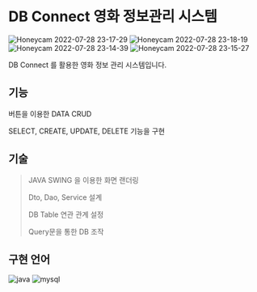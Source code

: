 # DB Connect 영화 정보관리 시스템
![Honeycam 2022-07-28 23-17-29](https://user-images.githubusercontent.com/102580800/181536436-f8646c23-c48c-42f7-909b-e4fdc6a4fe40.gif)
![Honeycam 2022-07-28 23-18-19](https://user-images.githubusercontent.com/102580800/181536495-652451b8-c462-4000-9e67-97f445cb1022.gif)
![Honeycam 2022-07-28 23-14-39](https://user-images.githubusercontent.com/102580800/181531467-c2d00e0a-a946-4ce7-a366-4f9da50d672d.gif)
![Honeycam 2022-07-28 23-15-27](https://user-images.githubusercontent.com/102580800/181531818-f91eed78-5072-43e4-9904-b9b68387aecf.gif)


DB Connect 를 활용한 영화 정보 관리 시스템입니다.

## **기능**

버튼을 이용한 DATA CRUD

SELECT, CREATE, UPDATE, DELETE 기능을 구현

## **기술**
> JAVA SWING 을 이용한 화면 랜더링
> 
> 
> Dto, Dao, Service 설계
> 
> DB Table 연관 관계 설정
> 
> Query문을 통한 DB 조작
> 

## **구현 언어**
![java](https://user-images.githubusercontent.com/102580800/181524878-9bad0bd5-21fe-4a9e-a3bc-7905b15b0ede.svg)
![mysql](https://user-images.githubusercontent.com/102580800/181524885-bd96731d-b70c-4579-8b1f-d52c312fac41.svg)
